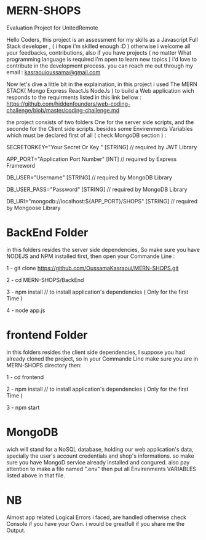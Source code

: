 # MERN-SHOPS
Evaluation Project for UnitedRemote


Hello Coders, this project is an assessment for my skills as a Javascript Full Stack developer , ( i hope i'm skilled enough  :D ) otherwise i welcome all your feedbacks, contributions, also if you have projects ( no matter What programming language is required i'm open to learn new topics ) i'd love to contribute in the development process.
you can reach me out through my email : kasraouioussama@gmail.com

Now let's dive a little bit in the explaination, in this project i used The MERN STACK( Mongo Express ReactJs NodeJs ) to build a Web application wich responds to the requirments listed in this link bellow :
https://github.com/hiddenfounders/web-coding-challenge/blob/master/coding-challenge.md


the project consists of two folders One for the server side scripts, and the seconde for the Client side scripts. besides some Envirenments Variables which must be declared first of all ( check MongoDB section ) :

SECRETORKEY="Your Secret Or Key "               [STRING]  // required by JWT      Library

APP_PORT="Application Port Number"              [INT]     // required by Express  Frameword

DB_USER="Username"                              [STRING]  // required by MongoDB  Library

DB_USER_PASS="Password"                         [STRING]  // required by MongoDB  Library

DB_URI="mongodb://localhost:${APP_PORT}/SHOPS"  [STRING]  // required by Mongoose Library


# BackEnd Folder
in this folders resides the server side dependencies, So make sure you have NODEJS and NPM installed first, then open your Commande Line :

1 - git clone https://github.com/OussamaKasraoui/MERN-SHOPS.git

2 - cd MERN-SHOPS/BackEnd

3 - npm install       // to install application's dependencies ( Only for the first Time )

4 - node app.js       


# frontend Folder
in this folders resides the client side dependencies, I suppose you had already cloned the project, so in your Commande Line make sure you are in MERN-SHOPS directory then:

1 - cd frontend

2 - npm install   // to install application's dependencies ( Only for the first Time )

3 - npm start

# MongoDB
wich will stand for a NoSQL database, holding our web application's data, specially the user's account credentials and shop's informations. so make sure you have MongoD service already installed and congured. also pay attention to make a file named ".env" then put all Envirenments VARIABLES listed above in that file.


# NB
Almost app related Logical Errors i faced, are handled otherwise check Console if you have your Own.
i would be greatfull if you share me the Output.
